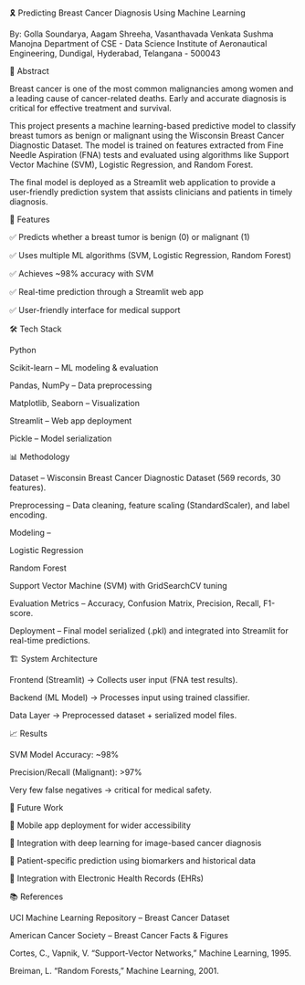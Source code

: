 🎗️ Predicting Breast Cancer Diagnosis Using Machine Learning

By: Golla Soundarya, Aagam Shreeha, Vasanthavada Venkata Sushma Manojna
Department of CSE - Data Science
Institute of Aeronautical Engineering, Dundigal, Hyderabad, Telangana - 500043

📖 Abstract

Breast cancer is one of the most common malignancies among women and a leading cause of cancer-related deaths. Early and accurate diagnosis is critical for effective treatment and survival.

This project presents a machine learning-based predictive model to classify breast tumors as benign or malignant using the Wisconsin Breast Cancer Diagnostic Dataset. The model is trained on features extracted from Fine Needle Aspiration (FNA) tests and evaluated using algorithms like Support Vector Machine (SVM), Logistic Regression, and Random Forest.

The final model is deployed as a Streamlit web application to provide a user-friendly prediction system that assists clinicians and patients in timely diagnosis.

🔹 Features

✅ Predicts whether a breast tumor is benign (0) or malignant (1)

✅ Uses multiple ML algorithms (SVM, Logistic Regression, Random Forest)

✅ Achieves ~98% accuracy with SVM

✅ Real-time prediction through a Streamlit web app

✅ User-friendly interface for medical support

🛠️ Tech Stack

Python

Scikit-learn – ML modeling & evaluation

Pandas, NumPy – Data preprocessing

Matplotlib, Seaborn – Visualization

Streamlit – Web app deployment

Pickle – Model serialization

📊 Methodology

Dataset – Wisconsin Breast Cancer Diagnostic Dataset (569 records, 30 features).

Preprocessing – Data cleaning, feature scaling (StandardScaler), and label encoding.

Modeling –

Logistic Regression

Random Forest

Support Vector Machine (SVM) with GridSearchCV tuning

Evaluation Metrics – Accuracy, Confusion Matrix, Precision, Recall, F1-score.

Deployment – Final model serialized (.pkl) and integrated into Streamlit for real-time predictions.

🏗️ System Architecture

Frontend (Streamlit) → Collects user input (FNA test results).

Backend (ML Model) → Processes input using trained classifier.

Data Layer → Preprocessed dataset + serialized model files.

📈 Results

SVM Model Accuracy: ~98%

Precision/Recall (Malignant): >97%

Very few false negatives → critical for medical safety.

🚀 Future Work

🔹 Mobile app deployment for wider accessibility

🔹 Integration with deep learning for image-based cancer diagnosis

🔹 Patient-specific prediction using biomarkers and historical data

🔹 Integration with Electronic Health Records (EHRs)

📚 References

UCI Machine Learning Repository – Breast Cancer Dataset

American Cancer Society – Breast Cancer Facts & Figures

Cortes, C., Vapnik, V. “Support-Vector Networks,” Machine Learning, 1995.

Breiman, L. “Random Forests,” Machine Learning, 2001.


